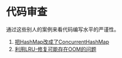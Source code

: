代码审查
===

通过这些别人的案例来看代码编写水平的严谨性。

1. [把HashMap改成了ConcurrentHashMap](https://github.com/lets-blade/blade/pull/400)
1. [利用LRU-修复可能存在OOM的问题](https://github.com/lets-blade/blade/pull/382)